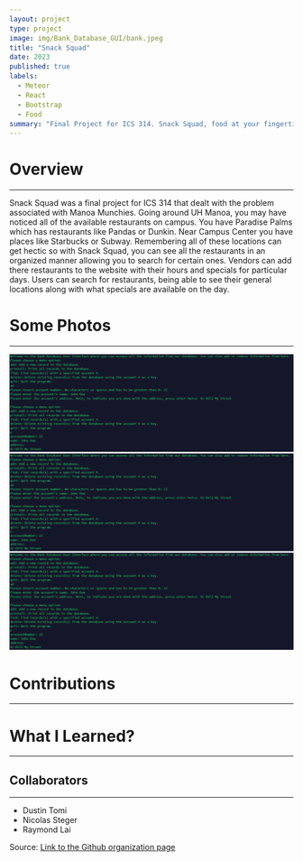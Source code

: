 ```yaml
---
layout: project
type: project
image: img/Bank_Database_GUI/bank.jpeg
title: "Snack Squad"
date: 2023
published: true
labels:
  - Meteor
  - React
  - Bootstrap
  - Food
summary: "Final Project for ICS 314. Snack Squad, food at your fingertips. This app compiles UH Manoa food locations, allowing you to find food to your liking."
---
```


# Overview
<hr>
Snack Squad was a final project for ICS 314 that dealt with the problem associated with Manoa Munchies. Going around UH Manoa, you may have noticed all of the available restaurants on campus. You have Paradise Palms which has restaurants like Pandas or Dunkin. Near Campus Center you have places like Starbucks or Subway. Remembering all of these locations can get hectic so with Snack Squad, you can see all the restaurants in an organized manner allowing you to search for certain ones. Vendors can add there restaurants to the website with their hours and specials for particular days. Users can search for restaurants, being able to see their general locations along with what specials are available on the day. 

# Some Photos
<hr>
<img class="img-fluid" src="../img/Bank_Database_GUI/Bank_Database_GUI.png">
<img class="img-fluid" src="../img/Bank_Database_GUI/Bank_Database_GUI.png">
<img class="img-fluid" src="../img/Bank_Database_GUI/Bank_Database_GUI.png">



# Contributions
<hr>


# What I Learned?
<hr>


## Collaborators

<hr>

<ul>
  <li>Dustin Tomi</li>
  <li>Nicolas Steger</li>
  <li>Raymond Lai</li>
</ul>

Source: <a href="https://snack-squad.github.io/"><i class="large github icon "></i>Link to the Github organization page</a>

